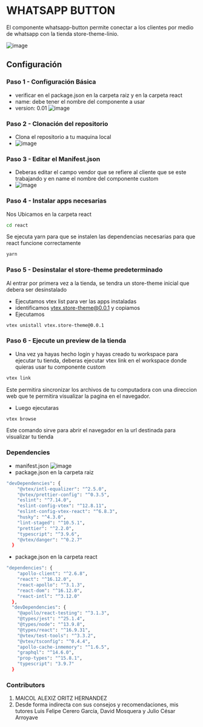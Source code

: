 
#  WHATSAPP BUTTON
El componente whatsapp-button permite conectar a los clientes por medio de whatsapp con la tienda store-theme-linio.


![image](https://user-images.githubusercontent.com/107804493/219063119-e1e506d7-6071-4e6b-b35f-9bdb027a623f.png)


## Configuración
 ### Paso 1 - Configuración Básica 
- verificar en el package.json en la carpeta raiz y en la carpeta react
- name: debe tener el nombre del componente a usar
- version: 0.01
![image](https://user-images.githubusercontent.com/107804493/219071032-71311f8e-a7e6-4518-b763-0edbae1eb2fc.png)


### Paso 2 - Clonación del repositorio
- Clona el repositorio a tu maquina local
- ![image](https://user-images.githubusercontent.com/107804493/219066933-6290a5fc-f9ba-4697-a82b-bd193c665069.png)

### Paso 3 - Editar el Manifest.json 
- Deberas editar el campo vendor que se refiere al  cliente que se este trabajando y en name el nombre del componente  custom
- ![image](https://user-images.githubusercontent.com/107804493/219067399-43dbe3c3-b080-40fa-8d74-99d07fc34ebb.png)


### Paso 4 - Instalar apps necesarias
 Nos Ubicamos en la carpeta react
```bash
cd react
```
Se ejecuta yarn para que se instalen las dependencias necesarias para que react funcione correctamente
```bash
yarn
```



### Paso 5 - Desinstalar el store-theme predeterminado
Al entrar por primera vez a la tienda, se tendra un store-theme inicial que debera ser desinstalado
- Ejecutamos vtex list para ver las apps instaladas
- identificamos  vtex.store-theme@0.0.1 y copiamos
- Ejecutamos 
```bash
vtex unistall vtex.store-theme@0.0.1
 ```
### Paso 6 - Ejecute un preview de la tienda
- Una vez ya hayas hecho login y hayas creado tu workspace para ejecutar tu tienda, deberas ejecutar vtex link en el workspace donde quieras usar tu componente custom
```bash
vtex link
```
Este permitira sincronizar los archivos de tu computadora con una direccion web que te permitira visualizar la pagina en el navegador.
- Luego ejecutaras 
```bash
vtex browse
```
Este comando sirve para abrir el navegador en la url destinada para visualizar tu tienda


### Dependencies
- manifest.json
![image](https://user-images.githubusercontent.com/107804493/219074632-1504d762-a317-4f63-838e-d97e2848c588.png)
- package.json en la carpeta raiz
```bash
"devDependencies": {
    "@vtex/intl-equalizer": "^2.5.0",
    "@vtex/prettier-config": "^0.3.5",
    "eslint": "^7.14.0",
    "eslint-config-vtex": "^12.8.11",
    "eslint-config-vtex-react": "^6.8.3",
    "husky": "^4.3.0",
    "lint-staged": "^10.5.1",
    "prettier": "^2.2.0",
    "typescript": "^3.9.6",
    "@vtex/danger": "^0.2.7"
  }
```
- package.json en la carpeta react
```bash
"dependencies": {
    "apollo-client": "^2.6.8",
    "react": "^16.12.0",
    "react-apollo": "^3.1.3",
    "react-dom": "^16.12.0",
    "react-intl": "^3.12.0"
  },
  "devDependencies": {
    "@apollo/react-testing": "^3.1.3",
    "@types/jest": "^25.1.4",
    "@types/node": "^13.9.8",
    "@types/react": "^16.9.31",
    "@vtex/test-tools": "^3.3.2",
    "@vtex/tsconfig": "^0.4.4",
    "apollo-cache-inmemory": "^1.6.5",
    "graphql": "^14.6.0",
    "prop-types": "^15.8.1",
    "typescript": "3.9.7"
  }
  ```



### Contributors
1. MAICOL ALEXIZ ORITZ HERNANDEZ
2. Desde forma indirecta con sus consejos y recomendaciones, mis tutores Luis Felipe Cerero García, David Mosquera y Julio César Arroyave 
